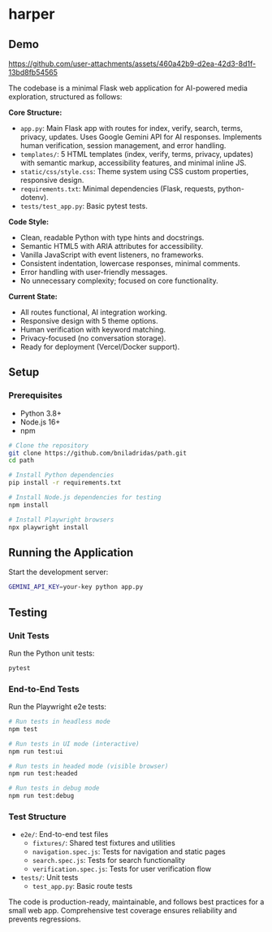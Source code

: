 # harper

## Demo

https://github.com/user-attachments/assets/460a42b9-d2ea-42d3-8d1f-13bd8fb54565



The codebase is a minimal Flask web application for AI-powered media exploration, structured as follows:

**Core Structure:**
- `app.py`: Main Flask app with routes for index, verify, search, terms, privacy, updates. Uses Google Gemini API for AI responses. Implements human verification, session management, and error handling.
- `templates/`: 5 HTML templates (index, verify, terms, privacy, updates) with semantic markup, accessibility features, and minimal inline JS.
- `static/css/style.css`: Theme system using CSS custom properties, responsive design.
- `requirements.txt`: Minimal dependencies (Flask, requests, python-dotenv).
- `tests/test_app.py`: Basic pytest tests.

**Code Style:**
- Clean, readable Python with type hints and docstrings.
- Semantic HTML5 with ARIA attributes for accessibility.
- Vanilla JavaScript with event listeners, no frameworks.
- Consistent indentation, lowercase responses, minimal comments.
- Error handling with user-friendly messages.
- No unnecessary complexity; focused on core functionality.

**Current State:**
- All routes functional, AI integration working.
- Responsive design with 5 theme options.
- Human verification with keyword matching.
- Privacy-focused (no conversation storage).
- Ready for deployment (Vercel/Docker support).

## Setup

### Prerequisites
- Python 3.8+
- Node.js 16+
- npm

```bash
# Clone the repository
git clone https://github.com/bniladridas/path.git
cd path

# Install Python dependencies
pip install -r requirements.txt

# Install Node.js dependencies for testing
npm install

# Install Playwright browsers
npx playwright install
```

## Running the Application

Start the development server:

```bash
GEMINI_API_KEY=your-key python app.py
```

## Testing

### Unit Tests
Run the Python unit tests:

```bash
pytest
```

### End-to-End Tests

Run the Playwright e2e tests:

```bash
# Run tests in headless mode
npm test

# Run tests in UI mode (interactive)
npm run test:ui

# Run tests in headed mode (visible browser)
npm run test:headed

# Run tests in debug mode
npm run test:debug
```

### Test Structure
- `e2e/`: End-to-end test files
  - `fixtures/`: Shared test fixtures and utilities
  - `navigation.spec.js`: Tests for navigation and static pages
  - `search.spec.js`: Tests for search functionality
  - `verification.spec.js`: Tests for user verification flow
- `tests/`: Unit tests
  - `test_app.py`: Basic route tests

The code is production-ready, maintainable, and follows best practices for a small web app. Comprehensive test coverage ensures reliability and prevents regressions.
